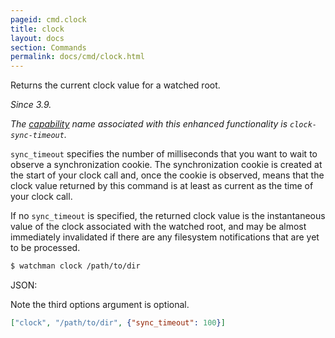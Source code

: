 ```yaml
---
pageid: cmd.clock
title: clock
layout: docs
section: Commands
permalink: docs/cmd/clock.html
---
```


Returns the current clock value for a watched root.

*Since 3.9.*

*The [capability](/watchman/docs/capabilities.html) name associated with this
enhanced functionality is `clock-sync-timeout`.*

`sync_timeout` specifies the number of milliseconds that you want to
wait to observe a synchronization cookie.  The synchronization cookie
is created at the start of your clock call and, once the cookie is
observed, means that the clock value returned by this command is at
least as current as the time of your clock call.

If no `sync_timeout` is specified, the returned clock value is the
instantaneous value of the clock associated with the watched root, and
may be almost immediately invalidated if there are any filesystem
notifications that are yet to be processed.

```bash
$ watchman clock /path/to/dir
```

JSON:

Note the third options argument is optional.

```json
["clock", "/path/to/dir", {"sync_timeout": 100}]
```
